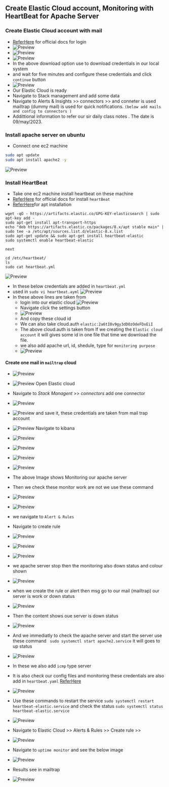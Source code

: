 Create Elastic Cloud account, Monitoring with HeartBeat for Apache Server
-------------------------------------------------------------------

### Create Elastic Cloud account with mail
* [ReferHere](https://cloud.elastic.co/registration) for official docs for login
* ![Preview](./Images/monitor25.png)
* ![Preview](./Images/monitor26.png)
* ![Preview](./Images/monitor27.png)
* In the above download option use to download credentials in our local system
* and wait for five minutes and configure these credentials and click `continue` button
* ![Preview](./Images/monitor28.png)
* Our Elastic Cloud is ready
* Navigate to Stack management and add some data
* Navigate to Alerts & Insights >> connectors >> and conneter is used mailtrap (dummy mail) is used for quick notifications. `(below add mails and config to connectors )` 
* Addittional information to refer our sir daily class notes . The date is 09/may/2023.

### Install apache server on ubuntu
* Connect one ec2 machine 
```bash
sudo apt update
sudo apt install apache2 -y
```
![Preview](./Images/monitor5.png)

### Install HeartBeat 
* Take one ec2 machine install heartbeat on these machine
* [ReferHere](https://www.elastic.co/guide/en/beats/heartbeat/current/heartbeat-installation-configuration.html) for official docs for install `heartBeat`
* [ReferHere](https://www.elastic.co/guide/en/beats/heartbeat/current/setup-repositories.html)for apt installation


```
wget -qO - https://artifacts.elastic.co/GPG-KEY-elasticsearch | sudo apt-key add -
sudo apt-get install apt-transport-https
echo "deb https://artifacts.elastic.co/packages/8.x/apt stable main" | sudo tee -a /etc/apt/sources.list.d/elastic-8.x.list
sudo apt-get update && sudo apt-get install heartbeat-elastic
sudo systemctl enable heartbeat-elastic

next

cd /etc/heartbeat/
ls
sudo cat heartbeat.yml
``` 
![Preview](./Images/monitor1.png)
* In these below credentials are added in `heartbeat.yml`
* used in `sudo vi heartbeat.ayml`
![Preview](./Images/monitor2.png)
* In these above lines are taken from 
    * login into our elastic cloud
     ![Preview](./Images/monitor3.png)
    * Navigate click the settings button
    * ![Preview](./Images/monitor4.png)
    * And copy these cloud id
  * We can also take cloud.auth  `elastic:2a6tI0v9gy3dDOzOdeFDxEiI`
  * The above cloud.auth is taken from If we creating the `Elastic cloud account` it will gives some id in one file that time we download the file.
  * we also add apache url, id, shedule, type for `monitoring purpose` 
  * ![Preview](./Images/monitor6.png)
#### Create one mail in `mailtrap` cloud
* ![Preview](./Images/monitor10.png)
* ![Preview](./Images/monitor11.png)
Open Elastic cloud 
* Navigate to _Stack Managent_ >> _connectors_ add one connector
* ![Preview](./Images/monitor9.png)
* ![Preview](./Images/monitor12.png) and save it, these credentials are taken from mail trap account
* ![Preview](./Images/monitor8.png)
Navigate to kibana
* ![Preview](./Images/monitor7.png)
* ![Preview](./Images/monitor13.png)
* ![Preview](./Images/monitor14.png)
* ![Preview](./Images/monitor15.png)
* The above Image shows Monitoring our apache server
* Then we check these monitor work are not we use these command 
* ![Preview](./Images/monitor16.png)
* ![Preview](./Images/monitor17.png)
*  we navigate to `Alert & Rules`
*  Navigate to create rule 
* ![Preview](./Images/monitor18.png)
* ![Preview](./Images/monitor19.png) 
* ![Preview](./Images/monitor20.png)
* we apache server stop then the monitoring also down status and colour shown
* ![Preview](./Images/monitor21.png)
* when we create the rule or alert then msg go to our mail (mailtrap) our server is work or down status
* ![Preview](./Images/monitor22.png)
* Then the content shows oue server is down status
* ![Preview](./Images/monitor23.png)
* And we immediatly to check the apache server and start the server use these command ` sudo systemctl start apache2.service` it will goes to up status
* ![Preview](./Images/monitor24.png)


* In these we also add `icmp` type server
* It is also check our config files and monitoring these credentials are also add in `heartbeat.yaml` [ReferHere](https://www.elastic.co/guide/en/beats/heartbeat/current/heartbeat-installation-configuration.html)
* ![Preview](./Images/monitor29.png)
* Use these commands to restart the service `sudo systemctl restart heartbeat-elastic.service` and check the status `sudo systemctl status heartbeat-elastic.service`
* ![Preview](./Images/monitor30.png)
* Navigate to Elastic Cloud  >> Alerts & Rules >> Create rule >> 
* ![Preview](./Images/monitor31.png)
* Navigate to `uptime monitor` and see the below image 
* ![Preview](./Images/monitor32.png)
* Results see in mailtrap
* ![Preview](./Images/monitor33.png)

